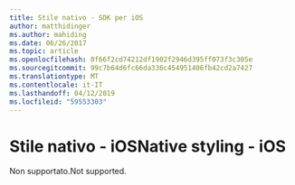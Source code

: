 ```yaml
---
title: Stile nativo - SDK per iOS
author: matthidinger
ms.author: mahiding
ms.date: 06/26/2017
ms.topic: article
ms.openlocfilehash: 0f66f2cd74212df1902f2946d395ff073f3c305e
ms.sourcegitcommit: 99c7b64d6fc66da336c454951406fb42cd2a7427
ms.translationtype: MT
ms.contentlocale: it-IT
ms.lasthandoff: 04/12/2019
ms.locfileid: "59553303"
---
```

# <a name="native-styling---ios"></a><span data-ttu-id="a4595-102">Stile nativo - iOS</span><span class="sxs-lookup"><span data-stu-id="a4595-102">Native styling - iOS</span></span>

<span data-ttu-id="a4595-103">Non supportato.</span><span class="sxs-lookup"><span data-stu-id="a4595-103">Not supported.</span></span>